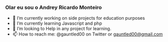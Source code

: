 ### Olar eu sou o Andrey Ricardo Monteiro


- 🔭 I’m currently working on side projects for education purposes
- 🌱 I’m currently learning Javascript and php
- 👯 I’m looking to Help in any project for learning.
- 📫 How to reach me: @gauntled00 on Twitter or gauntled00@gmail.com
